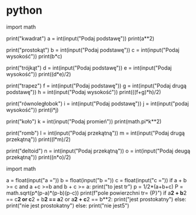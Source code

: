 # python
import math

print("kwadrat") 
a = int(input("Podaj podstawę"))
print(a**2)

print("prostokąt")
b = int(input("Podaj podstawę"))
c = int(input("Podaj wysokość"))
print(b*c)

print("trójkąt")
d = int(input("Podaj podstawę"))
e = int(input("Podaj wysokość"))
print((d*e)/2)

print("trapez")
f = int(input("Podaj podstawę"))
g = int(input("Podaj drugą podstawę"))
h = int(input("Podaj wysokość"))
print(((f+g)*h)/2)

print("równoległobok")
i = int(input("Podaj podstawę"))
j = int(input("podaj wysokość"))
print(i*j)

print("koło")
k = int(input("Podaj promień"))
print(math.pi*k**2)

print("romb")
l = int(input("Podaj przekątną"))
m = int(input("Podaj drugą przekątną"))
print((l*m)/2)

print("deltoid")
n = int(input("Podaj przekątną"))
o = int(input("Podaj deugą przekątną"))
print((n*o)/2)


import math

a = float(input("a ="))
b = float(input("b ="))
c = float(input("c ="))
if a + b >= c and a +c >=b and b + c >= a:
    print("to jest tr")
    p = 1/2*(a+b+c)
    P = math.sqrt(p*(p-a)*(p-b)(p-c))
    print(f"pole powierzchni tr= {P}")
    if a**2 + b**2 == c**2 or c**2 + b**2 == a**2 or a**2 + c**2 == b**2:
        print("jest prostokatny")
    else:
        print("nie jest prostokatny")
else:
    print("nie jest5")
